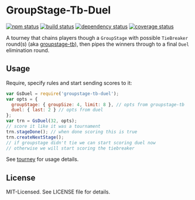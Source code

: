 # GroupStage-Tb-Duel
[![npm status](http://img.shields.io/npm/v/groupstage-tb-duel.svg)](https://www.npmjs.org/package/groupstage-tb-duel)
[![build status](https://secure.travis-ci.org/clux/groupstage-tb-duel.svg)](http://travis-ci.org/clux/groupstage-tb-duel)
[![dependency status](https://david-dm.org/clux/groupstage-tb-duel.svg)](https://david-dm.org/clux/groupstage-tb-duel)
[![coverage status](http://img.shields.io/coveralls/clux/groupstage-tb-duel.svg)](https://coveralls.io/r/clux/groupstage-tb-duel)

A tourney that chains players though a `GroupStage` with possible `TieBreaker` round(s) (aka [groupstage-tb](https://www.npmjs.org/package/groupstage-tb)), then pipes the winners through to a final `Duel` elimination round.

## Usage
Require, specify rules and start sending scores to it:

```js
var GsDuel = require('groupstage-tb-duel');
var opts = {
  groupStage: { groupSize: 4, limit: 8 }, // opts from groupstage-tb
  duel: { last: 2 } // opts from duel
};
var trn = GsDuel(32, opts);
// score it like it was a tournament
trn.stageDone(); // when done scoring this is true
trn.createNextStage();
// if groupstage didn't tie we can start scoring duel now
// otherwise we will start scoring the tiebreaker
```

See [tourney](https://npmjs.org/tourney) for usage details.

## License
MIT-Licensed. See LICENSE file for details.
